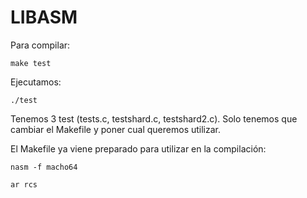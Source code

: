 # LIBASM

Para compilar:

    make test

Ejecutamos:

    ./test


Tenemos 3 test (tests.c, testshard.c, testshard2.c). Solo tenemos que cambiar el Makefile y poner cual queremos utilizar.


El Makefile ya viene preparado para utilizar en la compilación:
    
    nasm -f macho64
  
    ar rcs
   
